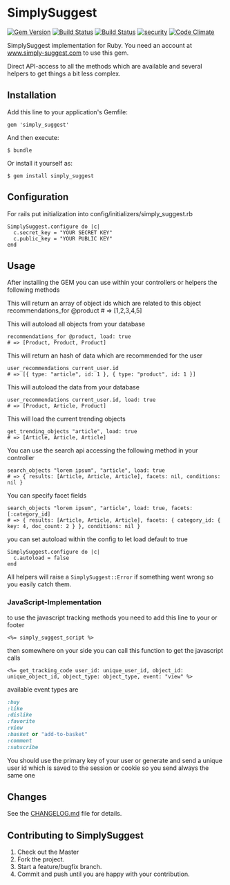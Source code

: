 # SimplySuggest

[![Gem Version](https://badge.fury.io/rb/simply_suggest.svg)](https://badge.fury.io/rb/simply_suggest)
[![Build Status](https://semaphoreci.com/api/v1/projects/8604eb77-808e-479b-8502-de90d365a29c/606781/shields_badge.svg)](https://semaphoreci.com/niv-ventures/simply_suggest_ruby)
[![Build Status](https://travis-ci.org/SimplySuggest/simply_suggest_ruby.svg?branch=master)](https://travis-ci.org/SimplySuggest/simply_suggest_ruby)
[![security](https://hakiri.io/github/NIV-VENTURES/simply_suggest_ruby/master.svg)](https://hakiri.io/github/NIV-VENTURES/simply_suggest_ruby/master)
[![Code Climate](https://codeclimate.com/github/NIV-VENTURES/simply_suggest_ruby/badges/gpa.svg)](https://codeclimate.com/github/NIV-VENTURES/simply_suggest_ruby)

SimplySuggest implementation for Ruby.
You need an account at www.simply-suggest.com to use this gem.

Direct API-access to all the methods which are available and several helpers to get things a bit less complex.

## Installation

Add this line to your application's Gemfile:

	gem 'simply_suggest'

And then execute:

	$ bundle

Or install it yourself as:

	$ gem install simply_suggest

## Configuration

For rails put initialization into config/initializers/simply_suggest.rb

	SimplySuggest.configure do |c|
      c.secret_key = "YOUR SECRET KEY"
      c.public_key = "YOUR PUBLIC KEY"
    end

## Usage

After installing the GEM you can use within your controllers or helpers the following methods

This will return an array of object ids which are related to this object
	recommendations_for @product
	# => [1,2,3,4,5]

This will autoload all objects from your database

	recommendations_for @product, load: true
	# => [Product, Product, Product]

This will return an hash of data which are recommended for the user

	user_recommendations current_user.id
	# => [{ type: "article", id: 1 }, { type: "product", id: 1 }]

This will autoload the data from your database

	user_recommendations current_user.id, load: true
	# => [Product, Article, Product]

This will load the current trending objects

	get_trending_objects "article", load: true
	# => [Article, Article, Article]

You can use the search api accessing the following method in your controller

	search_objects "lorem ipsum", "article", load: true
	# => { results: [Article, Article, Article], facets: nil, conditions: nil }

You can specify facet fields

	search_objects "lorem ipsum", "article", load: true, facets: [:category_id]
	# => { results: [Article, Article, Article], facets: { category_id: { key: 4, doc_count: 2 } }, conditions: nil }

you can set autoload within the config to let load default to true

	SimplySuggest.configure do |c|
      c.autoload = false
    end

All helpers will raise a ``SimplySuggest::Error`` if something went wrong so you easily catch them.

### JavaScript-Implementation

to use the javascript tracking methods you need to add this line to your <head> or footer

	<%= simply_suggest_script %>

then somewhere on your side you can call this function to get the javascript calls

	<%= get_tracking_code user_id: unique_user_id, object_id: unique_object_id, object_type: object_type, event: "view" %>

available event types are

```ruby
:buy
:like
:dislike
:favorite
:view
:basket or "add-to-basket"
:comment
:subscribe
```

You should use the primary key of your user or generate and send a unique user id which is saved to the session or cookie so you send always the same one

## Changes

See the [CHANGELOG.md](CHANGELOG.md) file for details.

## Contributing to SimplySuggest

1. Check out the Master
2. Fork the project.
3. Start a feature/bugfix branch.
4. Commit and push until you are happy with your contribution.